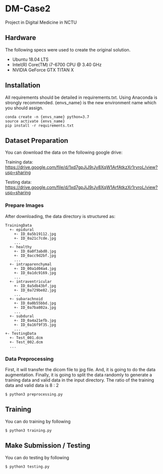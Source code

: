# DM-Case2
Project in Digital Medicine in NCTU

## Hardware
The following specs were used to create the original solution.
- Ubuntu 18.04 LTS
- Intel(R) Core(TM) i7-6700 CPU @ 3.40 GHz
- NVIDIA GeForce GTX TITAN X

## Installation
All requirements should be detailed in requirements.txt. Using Anaconda is strongly recommended. {envs_name} is the new environment name which you should assign.
```
conda create -n {envs_name} python=3.7
source activate {envs_name}
pip install -r requirements.txt
```
## Dataset Preparation
You can download the data on the following google drive: 

Training data: https://drive.google.com/file/d/1xd7gpJjJ9rJy8XqW1ArfAtkzXr1rvroL/view?usp=sharing

Testing data: https://drive.google.com/file/d/1xd7gpJjJ9rJy8XqW1ArfAtkzXr1rvroL/view?usp=sharing
### Prepare Images
After downloading, the data directory is structured as:
```
TrainingData
  +- epidural
    +- ID_0a5b19112.jpg
    +- ID_0a21c7cde.jpg
    ...
  +- healthy
    +- ID_0a0f3abd0.jpg
    +- ID_0acc9d2bf.jpg
    ...
  +- intraparenchymal
    +- ID_00a1d04a4.jpg
    +- ID_0a1dc9169.jpg
    ...
  +- intraventricular
    +- ID_0a5db43bf.jpg
    +- ID_0a729be82.jpg
    ...
  +- subarachnoid
    +- ID_0a0b55bbd.jpg
    +- ID_0a7ba802a.jpg
    ...
  +- subdural
    +- ID_0a4a21efb.jpg
    +- ID_0a16f9f35.jpg
    ...
+- TestingData
  +- Test_001.dcm
  +- Test_002.dcm
  ...
```

### Data Preprocessing
First, it will transfer the dicom file to jpg file. And, it is going to do the data augmentation. Finally, it is going to split the data randomly to generate a training data and valid data in the input directory. The ratio of the training data and valid data is 8 : 2

```
$ python3 preprocessing.py
```

## Training
You can do training by following
```
$ python3 training.py
```

## Make Submission / Testing
You can do testing by following 
```
$ python3 testing.py
```

